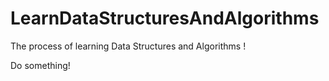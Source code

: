 # LearnDataStructuresAndAlgorithms

The process of learning Data Structures and Algorithms !

Do something!
